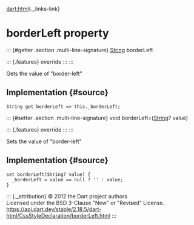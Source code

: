 [dart:html](../../dart-html/dart-html-library){._links-link}

borderLeft property
===================

::: {#getter .section .multi-line-signature}
[String](../../dart-core/string-class) borderLeft

::: {.features}
override
:::
:::

Gets the value of \"border-left\"

Implementation {#source}
--------------

``` {.language-dart data-language="dart"}
String get borderLeft => this._borderLeft;
```

::: {#setter .section .multi-line-signature}
void borderLeft=([String](../../dart-core/string-class)? value)

::: {.features}
override
:::
:::

Sets the value of \"border-left\"

Implementation {#source}
--------------

``` {.language-dart data-language="dart"}
set borderLeft(String? value) {
  _borderLeft = value == null ? '' : value;
}
```

::: {._attribution}
© 2012 the Dart project authors\
Licensed under the BSD 3-Clause \"New\" or \"Revised\" License.\
<https://api.dart.dev/stable/2.18.5/dart-html/CssStyleDeclaration/borderLeft.html>
:::
